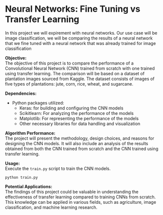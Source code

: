 # Neural Networks: Fine Tuning vs Transfer Learning
 In this project we will expirement with neural networks. Our use case will be image classification, we will be comparing the results of a neural network that we fine tuned with a neural network that was already trained for image classification
 
**Objective:**  
The objective of this project is to compare the performance of a Convolutional Neural Network (CNN) trained from scratch with one trained using transfer learning. The comparison will be based on a dataset of plantation images sourced from Kaggle. The dataset consists of images of five types of plantations: jute, corn, rice, wheat, and sugarcane.

**Dependencies:**  
- Python packages utilized:
  - Keras: for building and configuring the CNN models
  - Scikitlearn: For analyzing the performance of the models
  - Matplotlib: For representing the performance of the models
  - Other necessary libraries for data handling and visualization

**Algorithm Performance:**  
The project will present the methodology, design choices, and reasons for designing the CNN models. It will also include an analysis of the results obtained from both the CNN trained from scratch and the CNN trained using transfer learning. 

**Usage:**  
Execute the `train.py` script to train the CNN models. 
```
python train.py
```

**Potential Applications:**  
The findings of this project could be valuable in understanding the effectiveness of transfer learning compared to training CNNs from scratch. This knowledge can be applied in various fields, such as agriculture, image classification, and machine learning research.
